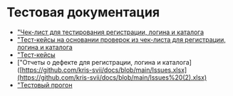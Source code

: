 # Тестовая документация
- ["Чек-лист для тестирования регистрации, логина и каталога](https://docs.google.com/spreadsheets/d/1cvYoXGlL7oIZ0cuk_lr1fctD4FMtpTd0DKWX5GLSDaM/edit?usp=sharing)
- ["Тест-кейсы на основании проверок из чек-листа для регистрации, логина и каталога](https://app.qase.io/project/G101?previewMode=side&suite=60&tab=properties#:~:text=Create%20quick%20test-,Testing,-Documentation%20Kristina%20Svirid)
- ["Тест-кейсы](https://github.com/kris-svii/docs/blob/main/G101-2025-09-07.pdf)
- ["Отчеты о дефекте для регистрации, логина и каталога]([https://github.com/kris-svii/docs/blob/main/Issues.xlsx](https://github.com/kris-svii/docs/blob/main/Issues%20(2).xlsx)
- ["Тестовый прогон](https://github.com/kris-svii/docs/blob/main/G101-Express%2Brun%2B2025_09_08%20(1).pdf)
